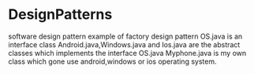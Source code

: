 # DesignPatterns
software design pattern
example of factory design pattern
OS.java is an interface class
Android.java,Windows.java and Ios.java are the abstract classes which implements the interface OS.java
Myphone.java is my own class which gone use android,windows or ios operating system.
